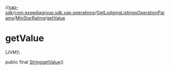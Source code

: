 //[xap-sdk](../../../../index.md)/[com.expediagroup.sdk.xap.operations](../../index.md)/[GetLodgingListingsOperationParams](../index.md)/[MinStarRating](index.md)/[getValue](get-value.md)

# getValue

[JVM]\

public final [String](https://docs.oracle.com/javase/8/docs/api/java/lang/String.html)[getValue](get-value.md)()
